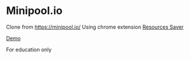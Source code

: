 # Minipool.io

Clone from https://minipool.io/
Using chrome extension [Resources Saver](https://github.com/up209d/ResourcesSaverExt)

[Demo](https://hoangtran0410.github.io/minipool.io/)

For education only
